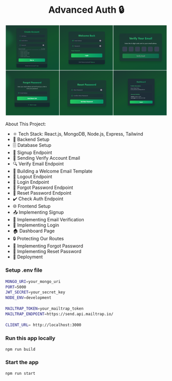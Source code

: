 
<h1 align="center">Advanced Auth 🔒 </h1>

![Demo App](frontend/public/project-photo.png)

About This Project:
-   ⚛️ Tech Stack: React.js, MongoDB, Node.js, Express, Tailwind
-   🔧 Backend Setup
-   🗄️ Database Setup
-   🔐 Signup Endpoint
-   📧 Sending Verify Account Email
-   🔍 Verify Email Endpoint
-   📄 Building a Welcome Email Template
-   🚪 Logout Endpoint
-   🔑 Login Endpoint
-   🔄 Forgot Password Endpoint
-   🔁 Reset Password Endpoint
-   ✔️ Check Auth Endpoint
-   🌐 Frontend Setup
-   📤 Implementing Signup
-   📧 Implementing Email Verification
-   🔑 Implementing Login
-   🏠 Dashboard Page
-   🔒 Protecting Our Routes
-   🔄 Implementing Forgot Password
-   🔁 Implementing Reset Password
-   🚀 Deployment

### Setup .env file

```bash
MONGO_URI=your_mongo_uri
PORT=5000
JWT_SECRET=your_secret_key
NODE_ENV=development

MAILTRAP_TOKEN=your_mailtrap_token
MAILTRAP_ENDPOINT=https://send.api.mailtrap.io/

CLIENT_URL= http://localhost:3000
```

### Run this app locally

```shell
npm run build
```

### Start the app

```shell
npm run start
```
